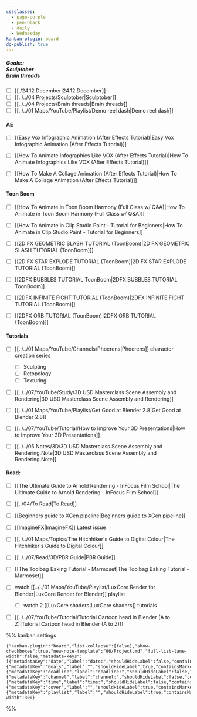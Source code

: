 ```yaml
---
cssclasses:
  - page-purple
  - pen-black
  - daily
  - Wednesday
kanban-plugin: board
dg-publish: true
---
```


##### Goals::</br>Sculptober </br>Brain threads

- [ ] [[./24.12.December|24.12.December]] -
- [ ] [[../../04 Projects/Sculptober|Sculptober]]
- [ ] [[../../04 Projects/Brain threads|Brain threads]]
- [ ] [[../../01 Maps/YouTube/Playlist/Demo reel dash|Demo reel dash]]

#### AE

- [ ] [[Easy Vox Infographic Animation (After Effects Tutorial)|Easy Vox Infographic Animation (After Effects Tutorial)]]
- [ ] [[How To Animate Infographics Like VOX (After Effects Tutorial)|How To Animate Infographics Like VOX (After Effects Tutorial)]]
- [ ] [[How To Make A Collage Animation (After Effects Tutorial)|How To Make A Collage Animation (After Effects Tutorial)]]


#### Toon Boom

- [ ] [[How To Animate in Toon Boom Harmony (Full Class w⧸ Q&A)|How To Animate in Toon Boom Harmony (Full Class w⧸ Q&A)]]
- [ ] [[How To Animate in Clip Studio Paint - Tutorial for Beginners|How To Animate in Clip Studio Paint - Tutorial for Beginners]]
- [ ] [[2D FX GEOMETRIC SLASH TUTORIAL (ToonBoom)|2D FX GEOMETRIC SLASH TUTORIAL (ToonBoom)]]
- [ ] [[2D FX STAR EXPLODE TUTORIAL (ToonBoom)|2D FX STAR EXPLODE TUTORIAL (ToonBoom)]]
- [ ] [[2DFX BUBBLES TUTORIAL ToonBoom|2DFX BUBBLES TUTORIAL ToonBoom]]
- [ ] [[2DFX INFINITE FIGHT TUTORIAL (ToonBoom)|2DFX INFINITE FIGHT TUTORIAL (ToonBoom)]]
- [ ] [[2DFX ORB TUTORIAL (ToonBoom)|2DFX ORB TUTORIAL (ToonBoom)]]


#### Tutorials

- [ ] [[../../01 Maps/YouTube/Channels/Phoerens|Phoerens]] character creation series
	- [ ] Sculpting
	- [ ] Retopology
	- [ ] Texturing
- [ ] [[../../07/YouTube/Study/3D USD Masterclass Scene Assembly and Rendering|3D USD Masterclass Scene Assembly and Rendering]]
- [ ] [[../../01 Maps/YouTube/Playlist/Get Good at Blender 2.8|Get Good at Blender 2.8]]
- [ ] [[../../07/YouTube/Tutorial/How to Improve Your 3D Presentations|How to Improve Your 3D Presentations]]
- [ ] [[../../05 Notes/3D/3D USD Masterclass Scene Assembly and Rendering.Note|3D USD Masterclass Scene Assembly and Rendering.Note]]


#### Read:

- [ ] [[The Ultimate Guide to Arnold Rendering - InFocus Film School|The Ultimate Guide to Arnold Rendering - InFocus Film School]]
- [ ] [[../04/To Read|To Read]]
- [ ] [[Beginners guide to XGen pipeline|Beginners guide to XGen pipeline]]
- [ ] [[ImagineFX|ImagineFX]] Latest issue
- [ ] [[../../01 Maps/Topics/The Hitchhiker's Guide to Digital Colour|The Hitchhiker's Guide to Digital Colour]]
- [ ] [[../../07/Read/3D/PBR Guide|PBR Guide]]
- [ ] [[The Toolbag Baking Tutorial - Marmoset|The Toolbag Baking Tutorial - Marmoset]]
- [ ] watch [[../../01 Maps/YouTube/Playlist/LuxCore Render for Blender|LuxCore Render for Blender]] playlist
	- [ ] watch 2 [[LuxCore shaders|LuxCore shaders]] tutorials
- [ ] [[../../07/YouTube/Tutorial/Tutorial Cartoon head in Blender (A to Z)|Tutorial Cartoon head in Blender (A to Z)]]





%% kanban:settings
```
{"kanban-plugin":"board","list-collapse":[false],"show-checkboxes":true,"new-note-template":"06/Project.md","full-list-lane-width":false,"metadata-keys":[{"metadataKey":"date","label":"date:","shouldHideLabel":false,"containsMarkdown":false},{"metadataKey":"Goals","label":"","shouldHideLabel":true,"containsMarkdown":true},{"metadataKey":"deadline","label":"deadline:","shouldHideLabel":false,"containsMarkdown":false},{"metadataKey":"channel","label":"channel:","shouldHideLabel":false,"containsMarkdown":true},{"metadataKey":"time","label":"time:","shouldHideLabel":false,"containsMarkdown":false},{"metadataKey":"cover","label":"","shouldHideLabel":true,"containsMarkdown":false},{"metadataKey":"playlist","label":"","shouldHideLabel":true,"containsMarkdown":false}],"lane-width":300}
```
%%